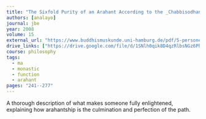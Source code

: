 ```yaml
---
title: "The Sixfold Purity of an Arahant According to the _Chabbisodhana-sutta_ and its Parallel"
authors: [analayo]
journal: jbe
year: 2008
volume: 15
external_url: "https://www.buddhismuskunde.uni-hamburg.de/pdf/5-personen/analayo/sixfold-purity.pdf"
drive_links: ["https://drive.google.com/file/d/1SNlh0qik8D4qzRlbsNGz6PhWbAFWXtYq/view?usp=drivesdk"]
course: philosophy
tags:
  - ma
  - monastic
  - function
  - arahant
pages: "241--277"
---
```


A thorough description of what makes someone fully enlightened, explaining how arahantship is the culmination and perfection of the path.
